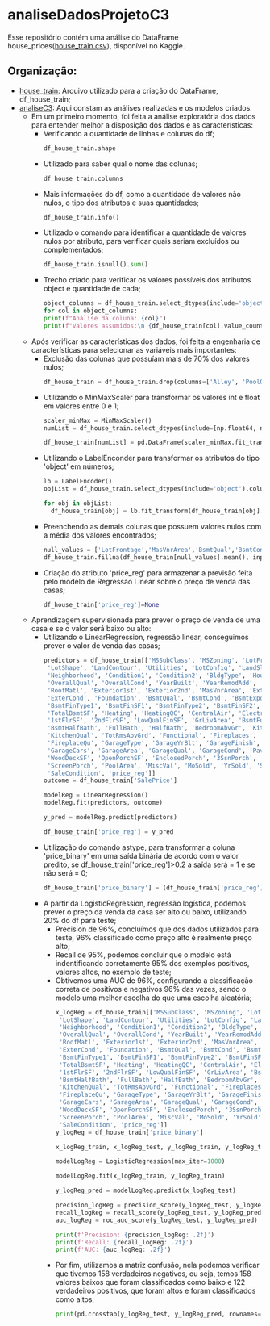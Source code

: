 # analiseDadosProjetoC3
Esse repositório contém uma análise do DataFrame house_prices([house_train.csv](house_train.csv)), disponível no Kaggle.

## Organização:
* [house_train](house_train.csv): Arquivo utilizado para a criação do DataFrame, df_house_train; 
* [analiseC3](analiseC3.ipynb): Aqui constam as análises realizadas e os modelos criados.
  - Em um primeiro momento, foi feita a análise exploratória dos dados para entender melhor a disposição dos dados e as características:
    - Verificando a quantidade de linhas e colunas do df;
      ```python
      df_house_train.shape
      ```
    - Utilizado para saber qual o nome das colunas;
      ```python
      df_house_train.columns
      ```
    - Mais informações do df, como a quantidade de valores não nulos, o tipo dos atributos e suas quantidades;
      ```python
      df_house_train.info()
      ```
    - Utilizado o comando para identificar a quantidade de valores nulos por atributo, para verificar quais seriam excluídos ou complementados;
      ```python
      df_house_train.isnull().sum()
      ```
    - Trecho criado para verificar os valores possíveis dos atributos object e quantidade de cada;
      ```python
      object_columns = df_house_train.select_dtypes(include='object').columns
      for col in object_columns:
      print(f"Análise da coluna: {col}")
      print(f"Valores assumidos:\n {df_house_train[col].value_counts()}")
      ```
  - Após verificar as características dos dados, foi feita a engenharia de características para selecionar as variáveis mais importantes:
      - Exclusão das colunas que possuíam mais de 70% dos valores nulos;
        ```python
        df_house_train = df_house_train.drop(columns=['Alley', 'PoolQC', 'Fence', 'MiscFeature', 'MasVnrType']).copy()
        ```
    - Utilizando o MinMaxScaler para transformar os valores int e float em valores entre 0 e 1;
      ```python
      scaler_minMax = MinMaxScaler()
      numList = df_house_train.select_dtypes(include=[np.float64, np.int64]).columns

      df_house_train[numList] = pd.DataFrame(scaler_minMax.fit_transform(df_house_train[numList]))
      ```
    - Utilizando o LabelEnconder para transformar os atributos do tipo 'object' em números;
      ```python
      lb = LabelEncoder()
      objList = df_house_train.select_dtypes(include='object').columns
      
      for obj in objList:
        df_house_train[obj] = lb.fit_transform(df_house_train[obj].astype(str))
        ```
    - Preenchendo as demais colunas que possuem valores nulos com a média dos valores encontrados;
      ```python
      null_values = ['LotFrontage','MasVnrArea','BsmtQual','BsmtCond','BsmtExposure','BsmtFinType1','BsmtFinType2','Electrical','FireplaceQu','GarageType','GarageYrBlt','GarageFinish','GarageQual','GarageCond']
      df_house_train.fillna(df_house_train[null_values].mean(), inplace=True)
      ```
    - Criação do atributo 'price_reg' para armazenar a previsão feita pelo modelo de Regressão Linear sobre o preço de venda das casas;
      ```python
      df_house_train['price_reg']=None
      ```
  - Aprendizagem supervisionada para prever o preço de venda de uma casa e se o valor será baixo ou alto:
    - Utilizando o LinearRegression, regressão linear, conseguimos prever o valor de venda das casas;
      ```python
      predictors = df_house_train[['MSSubClass', 'MSZoning', 'LotFrontage', 'LotArea', 'Street',
       'LotShape', 'LandContour', 'Utilities', 'LotConfig', 'LandSlope',
       'Neighborhood', 'Condition1', 'Condition2', 'BldgType', 'HouseStyle',
       'OverallQual', 'OverallCond', 'YearBuilt', 'YearRemodAdd', 'RoofStyle',
       'RoofMatl', 'Exterior1st', 'Exterior2nd', 'MasVnrArea', 'ExterQual',
       'ExterCond', 'Foundation', 'BsmtQual', 'BsmtCond', 'BsmtExposure',
       'BsmtFinType1', 'BsmtFinSF1', 'BsmtFinType2', 'BsmtFinSF2', 'BsmtUnfSF',
       'TotalBsmtSF', 'Heating', 'HeatingQC', 'CentralAir', 'Electrical',
       '1stFlrSF', '2ndFlrSF', 'LowQualFinSF', 'GrLivArea', 'BsmtFullBath',
       'BsmtHalfBath', 'FullBath', 'HalfBath', 'BedroomAbvGr', 'KitchenAbvGr',
       'KitchenQual', 'TotRmsAbvGrd', 'Functional', 'Fireplaces',
       'FireplaceQu', 'GarageType', 'GarageYrBlt', 'GarageFinish',
       'GarageCars', 'GarageArea', 'GarageQual', 'GarageCond', 'PavedDrive',
       'WoodDeckSF', 'OpenPorchSF', 'EnclosedPorch', '3SsnPorch',
       'ScreenPorch', 'PoolArea', 'MiscVal', 'MoSold', 'YrSold', 'SaleType',
       'SaleCondition', 'price_reg']]
      outcome = df_house_train['SalePrice']

      modelReg = LinearRegression()
      modelReg.fit(predictors, outcome)

      y_pred = modelReg.predict(predictors)

      df_house_train['price_reg'] = y_pred
      ```
    - Utilização do comando astype, para transformar a coluna 'price_binary' em uma saída binária de acordo com o valor predito, se df_house_train['price_reg']>0.2 a saída será = 1 e se não será = 0;
      ```python
      df_house_train['price_binary'] = (df_house_train['price_reg']>0.2).astype(int)
      ```
    - A partir da LogisticRegression, regressão logística, podemos prever o preço da venda da casa ser alto ou baixo, utilizando 20% do df para teste;
        - Precision de 96%, concluímos que dos dados utilizados para teste, 96% classificado como preço alto é realmente preço alto;
        - Recall de 95%, podemos concluir que o modelo está indentificando corretamente 95% dos exemplos positivos, valores altos, no exemplo de teste;
        - Obtivemos uma AUC de 96%, configurando a classificação correta de positivos e negativos 96% das vezes, sendo o modelo uma melhor escolha do que uma escolha aleatória;
          ```python
          x_logReg = df_house_train[['MSSubClass', 'MSZoning', 'LotFrontage', 'LotArea', 'Street',
           'LotShape', 'LandContour', 'Utilities', 'LotConfig', 'LandSlope',
           'Neighborhood', 'Condition1', 'Condition2', 'BldgType', 'HouseStyle',
           'OverallQual', 'OverallCond', 'YearBuilt', 'YearRemodAdd', 'RoofStyle',
           'RoofMatl', 'Exterior1st', 'Exterior2nd', 'MasVnrArea', 'ExterQual',
           'ExterCond', 'Foundation', 'BsmtQual', 'BsmtCond', 'BsmtExposure',
           'BsmtFinType1', 'BsmtFinSF1', 'BsmtFinType2', 'BsmtFinSF2', 'BsmtUnfSF',
           'TotalBsmtSF', 'Heating', 'HeatingQC', 'CentralAir', 'Electrical',
           '1stFlrSF', '2ndFlrSF', 'LowQualFinSF', 'GrLivArea', 'BsmtFullBath',
           'BsmtHalfBath', 'FullBath', 'HalfBath', 'BedroomAbvGr', 'KitchenAbvGr',
           'KitchenQual', 'TotRmsAbvGrd', 'Functional', 'Fireplaces',
           'FireplaceQu', 'GarageType', 'GarageYrBlt', 'GarageFinish',
           'GarageCars', 'GarageArea', 'GarageQual', 'GarageCond', 'PavedDrive',
           'WoodDeckSF', 'OpenPorchSF', 'EnclosedPorch', '3SsnPorch',
           'ScreenPorch', 'PoolArea', 'MiscVal', 'MoSold', 'YrSold', 'SaleType',
           'SaleCondition', 'price_reg']]
          y_logReg = df_house_train['price_binary']

          x_logReg_train, x_logReg_test, y_logReg_train, y_logReg_test = train_test_split(x_logReg, y_logReg, test_size=0.2, random_state = 42)

          modelLogReg = LogisticRegression(max_iter=1000)

          modelLogReg.fit(x_logReg_train, y_logReg_train)

          y_logReg_pred = modelLogReg.predict(x_logReg_test)

          precision_logReg = precision_score(y_logReg_test, y_logReg_pred)
          recall_logReg = recall_score(y_logReg_test, y_logReg_pred)
          auc_logReg = roc_auc_score(y_logReg_test, y_logReg_pred)

          print(f'Precision: {precision_logReg: .2f}')
          print(f'Recall: {recall_logReg: .2f}')
          print(f'AUC: {auc_logReg: .2f}')
          ```
      - Por fim, utilizamos a matriz confusão, nela podemos verificar que tivemos 158 verdadeiros negativos, ou seja, temos 158 valores baixos que foram classificados como baixo e 122 verdadeiros positivos, que foram altos e foram classificados como altos;
        ```python
        print(pd.crosstab(y_logReg_test, y_logReg_pred, rownames=['Real'], colnames=['Predito'], margins=True))
        ```
